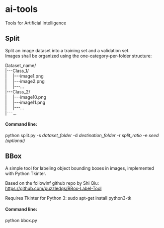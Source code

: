 # ai-tools
Tools for Artificial Intelligence

## Split

Split an image dataset into a training set and a validation set.
<br/>
Images shall be organized using the one-category-per-folder structure:

Dataset_name/<br/>
|---Class_1/<br/>
|&nbsp;&nbsp;&nbsp;&nbsp;&nbsp;|---image1.png<br/>
|&nbsp;&nbsp;&nbsp;&nbsp;&nbsp;|---image2.png<br/>
|&nbsp;&nbsp;&nbsp;&nbsp;&nbsp;|---...<br/>
|---Class_2/<br/>
|&nbsp;&nbsp;&nbsp;&nbsp;&nbsp;|---image10.png<br/>
|&nbsp;&nbsp;&nbsp;&nbsp;&nbsp;|---image11.png<br/>
|&nbsp;&nbsp;&nbsp;&nbsp;&nbsp;|---...<br/>
|---...<br/>

#### Command line:
python split.py -s *dataset_folder* -d *destination_folder* -r *split_ratio* -e *seed (optional)*


## BBox

A simple tool for labeling object bounding boxes in images, implemented with Python Tkinter.

Based on the followinf github repo by Shi Qiu:
https://github.com/puzzledqs/BBox-Label-Tool

Requires Tkinter for Python 3:
sudo apt-get install python3-tk

#### Command line:
python bbox.py

